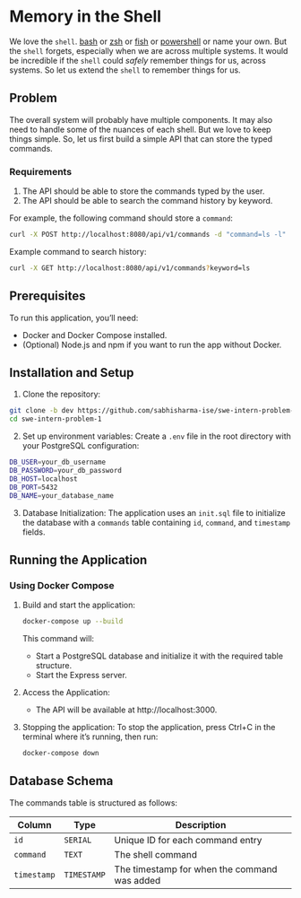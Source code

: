 # Memory in the Shell

We love the `shell`. [bash](#) or [zsh](#) or [fish](#) or [powershell](#) or name
your own. But the `shell` forgets, especially when we are across multiple
systems. It would be incredible if the `shell` could *safely* remember things for us,
across systems. So let us extend the `shell` to remember things for us.

## Problem

The overall system will probably have multiple components. It may also need to
handle some of the nuances of each shell. But we love to keep things simple.
So, let us first build a simple API that can store the typed commands.

### Requirements

1. The API should be able to store the commands typed by the user.
2. The API should be able to search the command history by keyword.

For example, the following command should store a `command`:

```bash
curl -X POST http://localhost:8080/api/v1/commands -d "command=ls -l"
```

Example command to search history:

```bash
curl -X GET http://localhost:8080/api/v1/commands?keyword=ls
```

## Prerequisites

To run this application, you’ll need:

- Docker and Docker Compose installed.
- (Optional) Node.js and npm if you want to run the app without Docker.

## Installation and Setup

1. Clone the repository:

```bash
git clone -b dev https://github.com/sabhisharma-ise/swe-intern-problem-1.git
cd swe-intern-problem-1
```
2. Set up environment variables: Create a `.env` file in the root directory with your PostgreSQL configuration:

```bash
DB_USER=your_db_username
DB_PASSWORD=your_db_password
DB_HOST=localhost
DB_PORT=5432
DB_NAME=your_database_name
```

3. Database Initialization: The application uses an `init.sql` file to initialize the database with a `commands` table containing `id`, `command`, and `timestamp` fields.

## Running the Application

### Using Docker Compose

1. Build and start the application:

    ```bash
    docker-compose up --build
    ```
    This command will:

    - Start a PostgreSQL database and initialize it with the required table structure.
    - Start the Express server.

2. Access the Application:

    - The API will be available at http://localhost:3000.

3. Stopping the application: To stop the application, press Ctrl+C in the terminal where it’s running, then run:

    ```bash
    docker-compose down
    ```

## Database Schema

The commands table is structured as follows:

| Column    | Type | Description
| -------- | ------- | -----------
| `id`  | `SERIAL`    | Unique ID for each command entry
| `command` | `TEXT`     | The shell command
| `timestamp`    | `TIMESTAMP`    | The timestamp for when the command was added